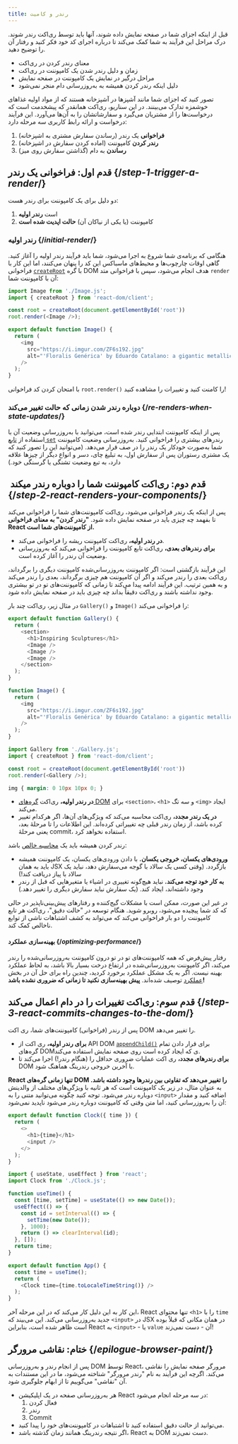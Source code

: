 ```yaml
---
title: رندر و کامیت
---
```


<Intro>

قبل از اینکه اجزای شما در صفحه نمایش داده شوند، آنها باید توسط ری‌اکت رندر شوند. درک مراحل این فرآیند به شما کمک می‌کند تا درباره اجرای کد خود فکر کنید و رفتار آن را توضیح دهید.


</Intro>

<YouWillLearn>

* معنای رندر کردن در ری‌اکت
* زمان و دلیل رندر شدن یک کامپوننت در ری‌اکت
* مراحل درگیر در نمایش یک کامپوننت در صفحه نمایش
* دلیل اینکه رندر کردن همیشه به به‌روزرسانی دام
 منجر نمی‌شود

</YouWillLearn>

تصور کنید که اجزای شما مانند آشپزها در آشپزخانه هستند که از مواد اولیه غذاهای خوشمزه تدارک می‌بینند. در این سناریو، ری‌اکت همانقدر که پیشخدمت است که درخواست‌ها را از مشتریان می‌گیرد و سفارشاتشان را به آن‌ها می‌آورد. این فرآیند درخواست و ارائه رابط کاربری سه مرحله دارد:

1. **فراخوانی** یک رندر (رساندن سفارش مشتری به اشپزخانه)
2. **رندر کردن** کامپوننت (اماده کردن سفارش در اشپزخانه)
3. **رساندن** به دام (گذاشتن سفارش روی میز)

<IllustrationBlock sequential>
  <Illustration caption="Trigger" alt="React as a server in a restaurant, fetching orders from the users and delivering them to the Component Kitchen." src="/images/docs/illustrations/i_render-and-commit1.png" />
  <Illustration caption="Render" alt="The Card Chef gives React a fresh Card component." src="/images/docs/illustrations/i_render-and-commit2.png" />
  <Illustration caption="Commit" alt="React delivers the Card to the user at their table." src="/images/docs/illustrations/i_render-and-commit3.png" />
</IllustrationBlock>

## قدم اول: فراخوانی یک رندر {/*step-1-trigger-a-render*/}

دو دلیل برای یک کامپوننت برای رندر هست:

1. است **رندر اولیه**
2. کامپوننت  (یا یکی از نیاکان آن) **حالت اپدیت شده است**

### رندر اولیه {/*initial-render*/}

هنگامی که برنامه‌ی شما شروع به اجرا می‌شود، شما باید فرآیند رندر اولیه را آغاز کنید. گاهی اوقات چارچوب‌ها و محیط‌های ماسباکس این کد را پنهان می‌کنند، اما این کار با فراخوانی [`createRoot`](/reference/react-dom/client/createRoot) با گره DOM هدف انجام می‌شود، سپس با فراخوانی متد `render` آن با کامپوننت شما:

<Sandpack>

```js index.js active
import Image from './Image.js';
import { createRoot } from 'react-dom/client';

const root = createRoot(document.getElementById('root'))
root.render(<Image />);
```

```js Image.js
export default function Image() {
  return (
    <img
      src="https://i.imgur.com/ZF6s192.jpg"
      alt="'Floralis Genérica' by Eduardo Catalano: a gigantic metallic flower sculpture with reflective petals"
    />
  );
}
```

</Sandpack>

با امتحان کردن کد فراخوانی `root.render()` را کامنت کنید و تغییرات را مشاهده کنید!

### دوباره رندر شدن زمانی که حالت تغییر می‌کند {/*re-renders-when-state-updates*/}

پس از اینکه کامپوننت ابتدایی رندر شده است، می‌توانید با به‌روزرسانی وضعیت آن با استفاده از [تابع `set`](/reference/react/useState#setstate) رندرهای بیشتری را فراخوانی کنید. به‌روزرسانی وضعیت کامپوننت شما به‌صورت خودکار یک رندر را در صف قرار می‌دهد. (می‌توانید این را تصور کنید که یک مشتری رستوران پس از سفارش اول، به تبلیغ چای، دسر و انواع دیگر از چیزها علاقه دارد، به تبع وضعیت تشنگی یا گرسنگی خود.)


<IllustrationBlock sequential>
  <Illustration caption="State update..." alt="React as a server in a restaurant, serving a Card UI to the user, represented as a patron with a cursor for their head. They patron expresses they want a pink card, not a black one!" src="/images/docs/illustrations/i_rerender1.png" />
  <Illustration caption="...triggers..." alt="React returns to the Component Kitchen and tells the Card Chef they need a pink Card." src="/images/docs/illustrations/i_rerender2.png" />
  <Illustration caption="...render!" alt="The Card Chef gives React the pink Card." src="/images/docs/illustrations/i_rerender3.png" />
</IllustrationBlock>

##  قدم دوم: ری‌اکت کامپوننت شما را دوباره رندر میکند {/*step-2-react-renders-your-components*/}

پس از اینکه یک رندر فراخوانی می‌شود، ری‌اکت کامپوننت‌های شما را فراخوانی می‌کند تا بفهمد چه چیزی باید در صفحه نمایش داده شود. **"رندر کردن" به معنای فراخوانی React از کامپوننت‌های شما است.**

* **در رندر اولیه،** ری‌اکت کامپوننت ریشه را فراخوانی می‌کند.
* **برای رندرهای بعدی،** ری‌اکت تابع کامپوننت را فراخوانی می‌کند که به‌روزرسانی وضعیت آن رندر را آغاز کرده است.

این فرآیند بازگشتی است: اگر کامپوننت به‌روزرسانی‌شده کامپوننت دیگری را برگرداند، ری‌اکت بعدی را رندر می‌کند و اگر آن کامپوننت هم چیزی برگرداند، بعدی را رندر می‌کند و به همین ترتیب. این فرآیند ادامه پیدا می‌کند تا زمانی که کامپوننت‌های تو در تو بیشتری وجود نداشته باشند و ری‌اکت دقیقاً بداند چه چیزی باید در صفحه نمایش داده شود.

در مثال زیر، ری‌اکت چند بار `Gallery()` و `Image()` را فراخوانی می‌کند:


<Sandpack>

```js Gallery.js active
export default function Gallery() {
  return (
    <section>
      <h1>Inspiring Sculptures</h1>
      <Image />
      <Image />
      <Image />
    </section>
  );
}

function Image() {
  return (
    <img
      src="https://i.imgur.com/ZF6s192.jpg"
      alt="'Floralis Genérica' by Eduardo Catalano: a gigantic metallic flower sculpture with reflective petals"
    />
  );
}
```

```js index.js
import Gallery from './Gallery.js';
import { createRoot } from 'react-dom/client';

const root = createRoot(document.getElementById('root'))
root.render(<Gallery />);
```

```css
img { margin: 0 10px 10px 0; }
```

</Sandpack>

* **در رندر اولیه،** ری‌اکت [گره‌های DOM](https://developer.mozilla.org/docs/Web/API/Document/createElement) برای `<section>`، `<h1>` و سه تگ `<img>` ایجاد می‌کند.
* **در یک رندر مجدد،** ری‌اکت محاسبه می‌کند که ویژگی‌های آن‌ها، اگر هرکدام تغییر کرده باشد، از زمان رندر قبلی چه تغییراتی کرده‌اند. این اطلاعات را تا مرحلهٔ بعد، یعنی مرحلهٔ commit، استفاده نخواهد کرد.

<Pitfall>

رندر کردن همیشه باید یک [محاسبه خالص](/learn/keeping-components-pure) باشد:

* **ورودی‌های یکسان، خروجی یکسان.** با دادن ورودی‌های یکسان، یک کامپوننت همیشه باید به همان JSX بازگردد. (وقتی کسی یک سالاد با گوجه می‌سفارش دهد، نباید یک سالاد با پیاز دریافت کند!)
* **به کار خود توجه می‌کند.** نباید هیچ‌گونه تغییری در اشیاء یا متغیرهایی که قبل از رندر وجود داشته‌اند، ایجاد کند. (یک سفارش نباید سفارش دیگری را تغییر دهد.)

در غیر این صورت، ممکن است با مشکلات گیج‌کننده و رفتارهای پیش‌بینی‌ناپذیر در حالی که کد شما پیچیده می‌شود، روبرو شوید. هنگام توسعه در "حالت دقیق"، ری‌اکت هر تابع کامپوننت را دو بار فراخوانی می‌کند که می‌تواند به کشف اشتباهات ناشی از توابع ناخالص کمک کند.

</Pitfall>

<DeepDive>

#### بهینه‌سازی عملکرد {/*optimizing-performance*/}

رفتار پیش‌فرض که همه کامپوننت‌های تو در تو درون کامپوننت به‌روزرسانی‌شده را رندر می‌کند، اگر کامپوننت به‌روزرسانی‌شده در ارتفاع درخت بسیار بالا باشد، به لحاظ عملکرد بهینه نیست. اگر به یک مشکل عملکرد برخورد کردید، چندین راه برای حل آن در بخش [عملکرد](https://reactjs.org/docs/optimizing-performance.html) توصیف شده‌اند. **پیش بهینه‌سازی نکنید تا زمانی که ضروری نشده باشد!**

</DeepDive>

##  قدم سوم: ری‌اکت تغییرات را در دام اعمال می‌کند {/*step-3-react-commits-changes-to-the-dom*/}

پس از رندر (فراخوانی) کامپوننت‌های شما، ری اکت DOM را تغییر می‌دهد.

* **برای رندر اولیه،** ری اکت از API DOM [`appendChild()`](https://developer.mozilla.org/docs/Web/API/Node/appendChild) برای قرار دادن تمام گره‌های DOMی که ایجاد کرده است روی صفحه نمایش استفاده می‌کند.
* **برای رندرهای مجدد،** ری اکت عملیات ضروری حداقل را (هنگام رندر!) اجرا می‌کند تا DOM با آخرین خروجی رندرینگ هماهنگ شود.

**React تنها زمانی گره‌های DOM را تغییر می‌دهد که تفاوتی بین رندرها وجود داشته باشد.** به عنوان مثال، در زیر یک کامپوننت است که هر ثانیه با ویژگی‌های مختلف از والدینش دوباره رندر می‌شود. توجه کنید چگونه می‌توانید متنی را به `<input>` اضافه کنید و مقدار آن را به‌روزرسانی کنید، اما متن وقتی که کامپوننت دوباره رندر می‌شود ناپدید نمی‌شود:

<Sandpack>

```js Clock.js active
export default function Clock({ time }) {
  return (
    <>
      <h1>{time}</h1>
      <input />
    </>
  );
}
```

```js App.js hidden
import { useState, useEffect } from 'react';
import Clock from './Clock.js';

function useTime() {
  const [time, setTime] = useState(() => new Date());
  useEffect(() => {
    const id = setInterval(() => {
      setTime(new Date());
    }, 1000);
    return () => clearInterval(id);
  }, []);
  return time;
}

export default function App() {
  const time = useTime();
  return (
    <Clock time={time.toLocaleTimeString()} />
  );
}
```

</Sandpack>

این کار به این دلیل کار می‌کند که در این مرحله آخر، React تنها محتوای `<h1>` را با `time` جدید به‌روزرسانی می‌کند. این می‌بیند که `<input>` در JSX در همان مکانی که قبلاً بوده است ظاهر شده است، بنابراین React به `<input>` - یا `value` آن - دست نمی‌زند!

## ختام: نقاشی مرورگر {/*epilogue-browser-paint*/}

پس از انجام رندر و به‌روزرسانی DOM توسط React، مرورگر صفحه نمایش را نقاشی می‌کند. اگرچه این فرآیند به نام "رندر مرورگر" شناخته می‌شود، ما در این مستندات به آن "نقاشی" می‌گوییم تا از ابهام جلوگیری شود.

<Illustration alt="A browser painting 'still life with card element'." src="/images/docs/illustrations/i_browser-paint.png" />

<Recap>

* هر به‌روزرسانی صفحه در یک اپلیکیشن React در سه مرحله انجام می‌شود:
  1. فعال کردن
  2. رندر
  3. Commit
* می‌توانید از حالت دقیق استفاده کنید تا اشتباهات در کامپوننت‌های خود را پیدا کنید.
* اگر نتیجه رندرینگ همانند زمان گذشته باشد، React به DOM دست نمی‌زند.

</Recap>


